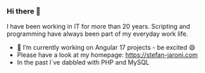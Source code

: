 ### Hi there 👋

I have been working in IT for more than 20 years.
Scripting and programming have always been part of my everyday work life.

- 🔭 I’m currently working on Angular 17 projects - be excited 😄
- Please have a look at my homepage: <a href="https://stefan-jaroni.com">https://stefan-jaroni.com</a>
- In the past I´ve dabbled with PHP and MySQL

<!--
**sjaroni/sjaroni** is a ✨ _special_ ✨ repository because its `README.md` (this file) appears on your GitHub profile.

Here are some ideas to get you started:

- 🔭 I’m currently working on ...
- 🌱 I’m currently learning ...
- 👯 I’m looking to collaborate on ...
- 🤔 I’m looking for help with ...
- 💬 Ask me about ...
- 📫 How to reach me: ...
- 😄 Pronouns: ...
- ⚡ Fun fact: ...
-->
